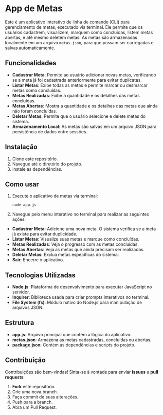 # App de Metas

Este é um aplicativo interativo de linha de comando (CLI) para gerenciamento de metas, executado via terminal. Ele permite que os usuários cadastrem, visualizem, marquem como concluídas, listem metas abertas, e até mesmo deletem metas. As metas são armazenadas localmente em um arquivo `metas.json`, para que possam ser carregadas e salvas automaticamente.

## Funcionalidades

- **Cadastrar Meta**: Permite ao usuário adicionar novas metas, verificando se a meta já foi cadastrada anteriormente para evitar duplicatas.
- **Listar Metas**: Exibe todas as metas e permite marcar ou desmarcar metas como concluídas.
- **Metas Realizadas**: Exibe a quantidade e os detalhes das metas concluídas.
- **Metas Abertas**: Mostra a quantidade e os detalhes das metas que ainda não foram concluídas.
- **Deletar Metas**: Permite que o usuário selecione e delete metas do sistema.
- **Armazenamento Local**: As metas são salvas em um arquivo JSON para persistência de dados entre sessões.

## Instalação

1. Clone este repositório.   
2. Navegue até o diretório do projeto.   
3. Instale as dependências.   
   
## Como usar
1. Execute o aplicativo de metas via terminal:
   ```bash
   node app.js
 2. Navegue pelo menu interativo no terminal para realizar as seguintes ações: 
- **Cadastrar Meta**: Adicione uma nova meta. O sistema verifica se a meta já existe para evitar duplicidade.
- **Listar Metas**: Visualize suas metas e marque como concluídas.
- **Metas Realizadas**: Veja o progresso com as metas concluídas.
- **Metas Abertas**: Veja as metas que ainda precisam ser realizadas.
- **Deletar Metas**: Exclua metas específicas do sistema.
- **Sair**: Encerre o aplicativo.

## Tecnologias Utilizadas
 - **Node.js**: Plataforma de desenvolvimento para executar JavaScript no servidor.
 - **Inquirer**: Biblioteca usada para criar prompts interativos no terminal.
 - **File System (fs)**: Módulo nativo do Node.js para manipulação de arquivos JSON.

## Estrutura
  - **app.js**: Arquivo principal que contém a lógica do aplicativo.
  - **metas.json**: Armazena as metas cadastradas, concluídas ou abertas.
  - **package.json**: Contém as dependências e scripts do projeto.

## Contribuição

Contribuições são bem-vindas! Sinta-se à vontade para enviar **issues** e **pull requests**.

1. **Fork** este repositório.
2. Crie uma nova branch.
3. Faça commit de suas alterações.
4. Push para a branch.
5. Abra um Pull Request.
 



